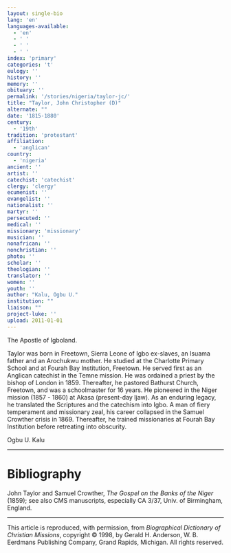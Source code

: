 ```yaml
---
layout: single-bio
lang: 'en'
languages-available:
  - 'en'
  - ' '
  - ' '
  - ' '
index: 'primary'
categories: 't'
eulogy: ''
history: ''
memory: ''
obituary: ''
permalink: '/stories/nigeria/taylor-jc/'
title: "Taylor, John Christopher (D)"
alternate: ""
date: '1815-1880'
century:
  - '19th'
tradition: 'protestant'
affiliation:
  - 'anglican'
country:
  - 'nigeria'
ancient: ''
artist: ''
catechist: 'catechist'
clergy: 'clergy'
ecumenist: ''
evangelist: ''
nationalist: ''
martyr: ''
persecuted: ''
medical: ''
missionary: 'missionary'
musician: ''
nonafrican: ''
nonchristian: ''
photo: ''
scholar: ''
theologian: ''
translator: ''
women: ''
youth: ''
author: "Kalu, Ogbu U."
institution: ""
liaison: ""
project-luke: ''
upload: 2011-01-01
---
```




The Apostle of Igboland.

Taylor was born in Freetown, Sierra Leone of Igbo ex-slaves, an Isuama father and an Arochukwu mother. He studied at the Charlotte Primary School and at Fourah Bay Institution, Freetown. He served first as an Anglican catechist in the Temne mission. He was ordained a priest by the bishop of London in 1859. Thereafter, he pastored Bathurst Church, Freetown, and was a schoolmaster for 16 years. He pioneered in the Niger mission (1857 - 1860) at Akasa (present-day Ijaw). As an enduring legacy, he translated the Scriptures and the catechism into Igbo. A man of fiery temperament and missionary zeal, his career collapsed in the Samuel Crowther crisis in 1869. Thereafter, he trained missionaries at Fourah Bay Institution before retreating into obscurity.

Ogbu U. Kalu

---

# Bibliography

John Taylor and Samuel Crowther, *The Gospel on the Banks of the Niger* (1859); see also CMS manuscripts, especially CA 3/37, Univ. of Birmingham, England.

---

This article is reproduced, with permission, from *Biographical Dictionary of Christian Missions*,   copyright &copy; 1998, by Gerald H. Anderson, W. B. Eerdmans Publishing Company, Grand Rapids, Michigan.  All rights reserved.
